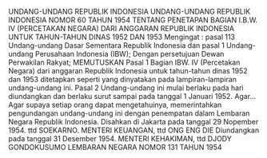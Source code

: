  UNDANG-UNDANG REPUBLIK INDONESIA UNDANG-UNDANG REPUBLIK INDONESIA NOMOR 60 TAHUN 1954 TENTANG PENETAPAN BAGIAN I.B.W. IV (PERCETAKAN NEGARA) DARI ANGGARAN REPUBLIK INDONESIA UNTUK TAHUN-TAHUN DINAS 1952 DAN 1953
Mengingat :
 pasal 113 Undang-undang Dasar Sementara Republik Indonesia dan pasal 1 Undang-undang Perusahaan Indonesia (IBW); Dengan persetujuan Dewan Perwakilan Rakyat; MEMUTUSKAN
Pasal 1
Bagian IBW. IV (Percetakan Negara) dari anggaran Republik Indonesia untuk tahun-tahun dinas 1952 dan 1953 ditetapkan seperti yang dinyatakan pada lampiran-lampiran undang-undang ini.
Pasal 2
Undang-undang ini mulai berlaku pada hari diundangkan dan berlaku surut sampai pada tanggal 1 Januari 1952. Agar… Agar supaya setiap orang dapat mengetahuinya, memerintahkan pengundangan undang-undang ini dengan penempatan dalam Lembaran Negara Republik Indonesia. Disahkan di Jakarta pada tanggal 29 Nopember 1954. ttd SOEKARNO. MENTERI KEUANGAN, ttd ONG ENG DIE Diundangkan pada tanggal 31 Desember 1954. MENTERI KEHAKIMAN, ttd DJODY GONDOKUSUMO LEMBARAN NEGARA NOMOR 131 TAHUN 1954